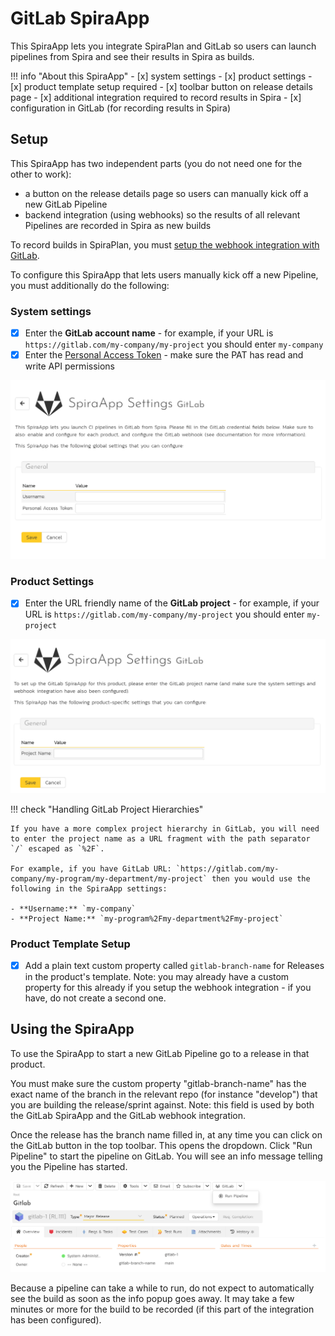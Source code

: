 # GitLab SpiraApp

This SpiraApp lets you integrate SpiraPlan and GitLab so users can launch pipelines from Spira and see their results in Spira as builds.

!!! info "About this SpiraApp"
    - [x] system settings
    - [x] product settings 
    - [x] product template setup required
    - [x] toolbar button on release details page
    - [x] additional integration required to record results in Spira
    - [x] configuration in GitLab (for recording results in Spira)

## Setup
This SpiraApp has two independent parts (you do not need one for the other to work):

- a button on the release details page so users can manually kick off a new GitLab Pipeline 
- backend integration (using webhooks) so the results of all relevant Pipelines are recorded in Spira as new builds

To record builds in SpiraPlan, you must [setup the webhook integration with GitLab](../Build-Server-Integration/GitLab-Pipelines.md). 

To configure this SpiraApp that lets users manually kick off a new Pipeline, you must additionally do the following:

### System settings
- [x] Enter the **GitLab account name** - for example, if your URL is `https://gitlab.com/my-company/my-project` you should enter `my-company`
- [x] Enter the [Personal Access Token](https://docs.gitlab.com/ee/user/profile/personal_access_tokens.html#personal-access-tokens) - make sure the PAT has read and write API permissions

![system settings page](img/gitlab-system-settings.png)

### Product Settings
- [x] Enter the URL friendly name of the **GitLab project** - for example, if your URL is `https://gitlab.com/my-company/my-project` you should enter `my-project`

![product settings page](img/gitlab-product-settings.png)

!!! check "Handling GitLab Project Hierarchies"

    If you have a more complex project hierarchy in GitLab, you will need to enter the project name as a URL fragment with the path separator `/` escaped as `%2F`.

    For example, if you have GitLab URL: `https://gitlab.com/my-company/my-program/my-department/my-project` then you would use the following in the SpiraApp settings:

    - **Username:** `my-company`
    - **Project Name:** `my-program%2Fmy-department%2Fmy-project`


### Product Template Setup
- [x] Add a plain text custom property called `gitlab-branch-name` for Releases in the product's template. Note: you may already have a custom property for this already if you setup the webhook integration - if you have, do not create a second one.

## Using the SpiraApp
To use the SpiraApp to start a new GitLab Pipeline go to a release in that product. 

You must make sure the custom property "gitlab-branch-name" has the exact name of the branch in the relevant repo (for instance "develop") that you are building the release/sprint against. Note: this field is used by both the GitLab SpiraApp and the GitLab webhook integration.

Once the release has the branch name filled in, at any time you can click on the GitLab button in the top toolbar. This opens the dropdown. Click "Run Pipeline" to start the pipeline on GitLab. You will see an info message telling you the Pipeline has started. 

![release details page](img/gitlab-release-details.png)

Because a pipeline can take a while to run, do not expect to automatically see the build as soon as the info popup goes away. It may take a few minutes or more for the build to be recorded (if this part of the integration has been configured).